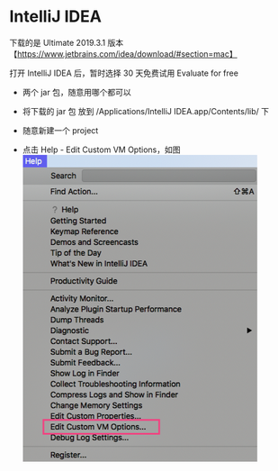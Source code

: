 # IntelliJ IDEA

下载的是 Ultimate 2019.3.1 版本 【https://www.jetbrains.com/idea/download/#section=mac】

打开 IntelliJ IDEA 后，暂时选择 30 天免费试用 Evaluate for free

- 两个 jar 包，随意用哪个都可以
- 将下载的 jar 包 放到 /Applications/IntelliJ IDEA.app/Contents/lib/ 下

- 随意新建一个 project 
- 点击 Help - Edit Custom VM Options，如图
![image](./edit_custom_vm_options.png)



